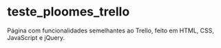 # teste_ploomes_trello

Página com funcionalidades semelhantes ao Trello, feito em HTML, CSS, JavaScript e jQuery.
